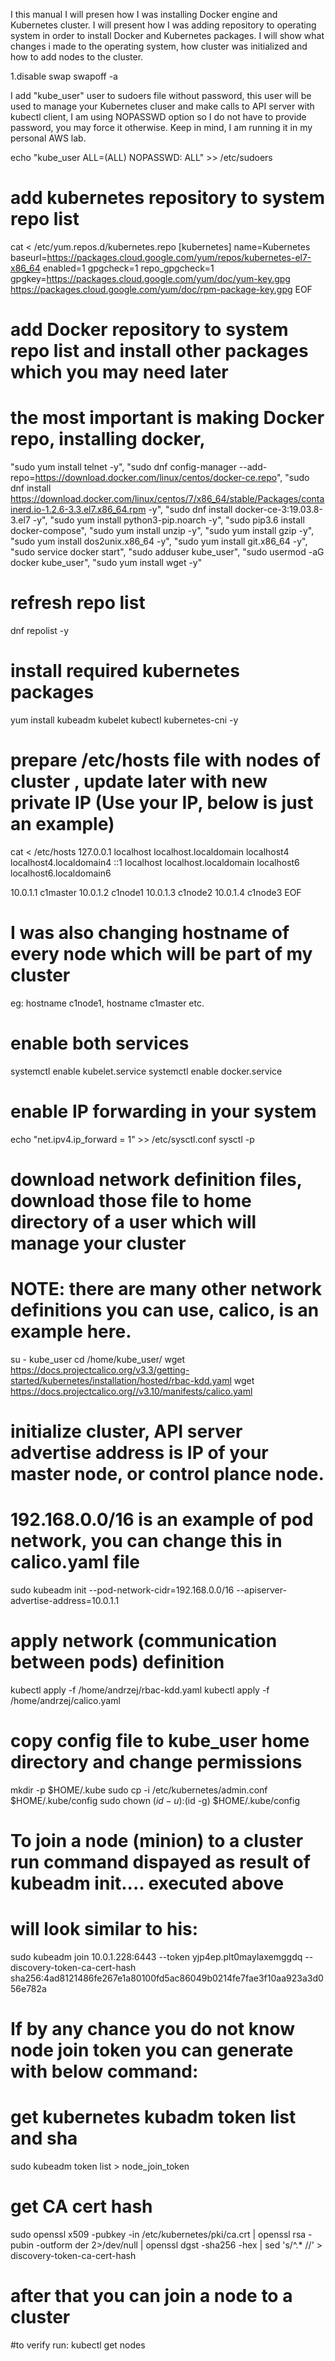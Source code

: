 I this manual I will presen how I was installing Docker engine and Kubernetes cluster.
I will present how I was adding repository to operating system in order to install Docker and Kubernetes packages.
I will show what changes i made to the operating system, how cluster was initialized and how to add nodes to the cluster.


1.disable swap
swapoff -a

I add "kube_user" user to sudoers file without password, this user will be used to manage your Kubernetes cluser and make calls
to API server with kubectl client, I am using NOPASSWD option so I do not have to provide password, you may force it otherwise.
Keep in mind, I am running it in my personal AWS lab.

echo "kube_user        ALL=(ALL)       NOPASSWD: ALL" >> /etc/sudoers


# add kubernetes repository to system repo list

  cat <<EOF > /etc/yum.repos.d/kubernetes.repo
  [kubernetes]
  name=Kubernetes
  baseurl=https://packages.cloud.google.com/yum/repos/kubernetes-el7-x86_64
  enabled=1
  gpgcheck=1
  repo_gpgcheck=1
  gpgkey=https://packages.cloud.google.com/yum/doc/yum-key.gpg https://packages.cloud.google.com/yum/doc/rpm-package-key.gpg
  EOF

# add Docker repository to system repo list and install other packages which you may need later
# the most important is  making Docker repo, installing docker, 

  "sudo yum install telnet -y",
  "sudo dnf config-manager --add-repo=https://download.docker.com/linux/centos/docker-ce.repo",
  "sudo dnf install https://download.docker.com/linux/centos/7/x86_64/stable/Packages/containerd.io-1.2.6-3.3.el7.x86_64.rpm -y",
  "sudo dnf install docker-ce-3:19.03.8-3.el7 -y",
  "sudo yum install python3-pip.noarch -y",
  "sudo pip3.6 install docker-compose",
  "sudo yum install unzip -y",
  "sudo yum install gzip -y",
  "sudo yum install dos2unix.x86_64 -y",
  "sudo yum install git.x86_64 -y",
  "sudo service docker start",
  "sudo adduser kube_user",
  "sudo usermod -aG docker kube_user",
  "sudo yum install wget -y"

# refresh repo list
  dnf repolist -y

# install required kubernetes packages
  yum install kubeadm kubelet kubectl kubernetes-cni -y


# prepare /etc/hosts file with nodes of cluster  , update later with new private IP  (Use your IP, below is just an example)

  cat <<EOF > /etc/hosts
  127.0.0.1   localhost localhost.localdomain localhost4 localhost4.localdomain4
  ::1         localhost localhost.localdomain localhost6 localhost6.localdomain6

  10.0.1.1  c1master
  10.0.1.2   c1node1
  10.0.1.3  c1node2
  10.0.1.4   c1node3
  EOF
  
# I was also changing hostname of every node which will be part of my cluster
eg: hostname c1node1, hostname c1master  etc.
  

# enable both services
  systemctl enable kubelet.service
  systemctl enable docker.service

# enable IP forwarding in your system
  echo "net.ipv4.ip_forward = 1" >> /etc/sysctl.conf
  sysctl -p

# download network definition files, download those file to home directory of a user which will manage your cluster
# NOTE:  there are many other network definitions you can use, calico, is an example here.

  su - kube_user
  cd /home/kube_user/
  wget https://docs.projectcalico.org/v3.3/getting-started/kubernetes/installation/hosted/rbac-kdd.yaml
  wget https://docs.projectcalico.org//v3.10/manifests/calico.yaml 

# initialize cluster, API server advertise address is IP of your master node, or control plance node.
# 192.168.0.0/16 is an example of pod network, you can change this in calico.yaml file 

  sudo kubeadm init --pod-network-cidr=192.168.0.0/16 --apiserver-advertise-address=10.0.1.1

# apply network (communication between pods) definition
  kubectl apply -f /home/andrzej/rbac-kdd.yaml
  kubectl apply -f /home/andrzej/calico.yaml	


# copy config file to kube_user home directory and change permissions
  mkdir -p $HOME/.kube
  sudo cp -i /etc/kubernetes/admin.conf $HOME/.kube/config
  sudo chown $(id -u):$(id -g) $HOME/.kube/config

# To join a node (minion) to a cluster run command dispayed as result of kubeadm init.... executed above
# will look similar to his:
  sudo kubeadm join 10.0.1.228:6443 --token yjp4ep.plt0maylaxemggdq --discovery-token-ca-cert-hash sha256:4ad8121486fe267e1a80100fd5ac86049b0214fe7fae3f10aa923a3d056e782a

# If by any chance you do not know node join token you can generate with below command:
# get kubernetes kubadm token list and sha
  sudo kubeadm token list > node_join_token

# get CA cert hash
  sudo openssl x509 -pubkey -in /etc/kubernetes/pki/ca.crt | openssl rsa -pubin -outform der 2>/dev/null | openssl dgst -sha256 -hex | sed 's/^.* //' > discovery-token-ca-cert-hash


# after that you can join a node to a cluster

#to verify run:
  kubectl get nodes
